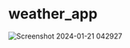 # weather_app
![Screenshot 2024-01-21 042927](https://github.com/PranavBarthwal/weather_app/assets/110532770/1a48d458-dcb8-497d-8a09-0273530083a5)

